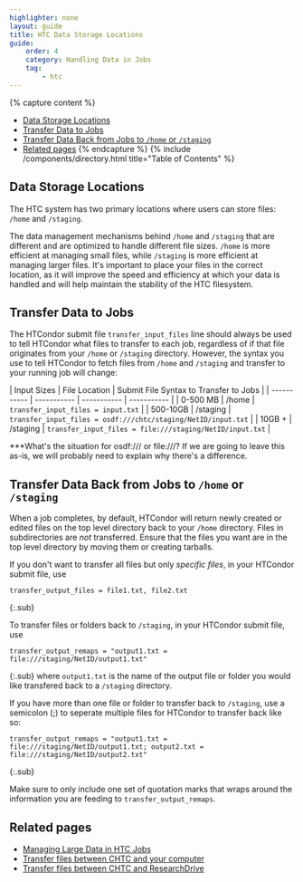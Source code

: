 ```yaml
---
highlighter: none
layout: guide
title: HTC Data Storage Locations
guide:
    order: 4
    category: Handling Data in Jobs
    tag:
        - htc
---
```


{% capture content %}
- [Data Storage Locations](#data-storage-locations)
- [Transfer Data to Jobs](#transfer-data-to-jobs)
- [Transfer Data Back from Jobs to `/home` or `/staging`](#transfer-data-back-from-jobs-to-home-or-staging)
- [Related pages](#related-pages)
{% endcapture %}
{% include /components/directory.html title="Table of Contents" %}

## Data Storage Locations
The HTC system has two primary locations where users can store files: `/home` and `/staging`.

The data management mechanisms behind `/home` and `/staging` that are different and are optimized to handle different file sizes. `/home` is more efficient at managing small files, while `/staging` is more efficient at managing larger files. It's important to place your files in the correct location, as it will improve the speed and efficiency at which your data is handled and will help maintain the stability of the HTC filesystem. 


## Transfer Data to Jobs
The HTCondor submit file `transfer_input_files` line should always be used to tell HTCondor what files to transfer to each job, regardless of if that file originates from your `/home` or `/staging` directory. However, the syntax you use to tell HTCondor to fetch files from `/home` and `/staging` and transfer to your running job will change:


| Input Sizes | File Location |  Submit File Syntax to Transfer to Jobs |
| ----------- | ----------- | ----------- | ----------- |
| 0-500 MB      | /home       | `transfer_input_files = input.txt`       |
| 500-10GB   | /staging        | `transfer_input_files = osdf:///chtc/staging/NetID/input.txt`        | 
| 10GB +   | /staging        | `transfer_input_files = file:///staging/NetID/input.txt`        | 

***What's the situation for osdf:/// or file:///? If we are going to leave this as-is, we will probably need to explain why there's a difference.


## Transfer Data Back from Jobs to `/home` or `/staging`

When a job completes, by default, HTCondor will return newly created or edited files on the top level directory back to your `/home` directory. Files in subdirectories are *not* transferred. Ensure that the files you want are in the top level directory by moving them or creating tarballs.

If you don't want to transfer all files but only *specific files*, in your HTCondor submit file, use
```
transfer_output_files = file1.txt, file2.txt
```
{:.sub}

To transfer files or folders back to `/staging`, in your HTCondor submit file, use 
```
transfer_output_remaps = "output1.txt = file:///staging/NetID/output1.txt"
```
{:.sub}
where `output1.txt` is the name of the output file or folder you would like transfered back to a `/staging` directory. 

If you have more than one file or folder to transfer back to `/staging`, use a semicolon (;) to seperate multiple files for HTCondor to transfer back like so: 
```
transfer_output_remaps = "output1.txt = file:///staging/NetID/output1.txt; output2.txt = file:///staging/NetID/output2.txt"
```
{:.sub}

Make sure to only include one set of quotation marks that wraps around the information you are feeding to `transfer_output_remaps`. 

## Related pages
- [Managing Large Data in HTC Jobs](/uw-research-computing/file-avail-largedata)
- [Transfer files between CHTC and your computer](/uw-research-computing/transfer-files-computer)
- [Transfer files between CHTC and ResearchDrive](/uw-research-computing/transfer-data-researchdrive)